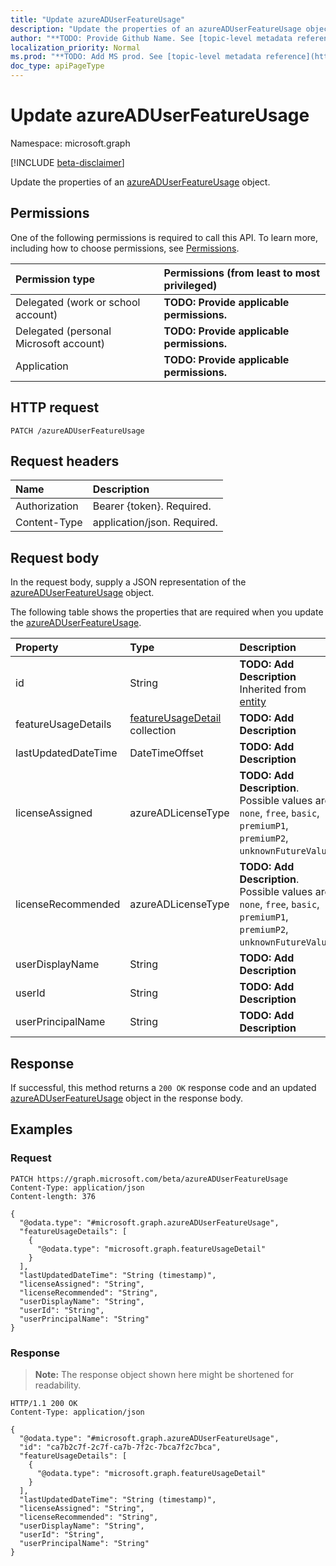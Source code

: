 ```yaml
---
title: "Update azureADUserFeatureUsage"
description: "Update the properties of an azureADUserFeatureUsage object."
author: "**TODO: Provide Github Name. See [topic-level metadata reference](https://msgo.azurewebsites.net/add/document/guidelines/metadata.html#topic-level-metadata)**"
localization_priority: Normal
ms.prod: "**TODO: Add MS prod. See [topic-level metadata reference](https://msgo.azurewebsites.net/add/document/guidelines/metadata.html#topic-level-metadata)**"
doc_type: apiPageType
---
```


# Update azureADUserFeatureUsage
Namespace: microsoft.graph

[!INCLUDE [beta-disclaimer](../../includes/beta-disclaimer.md)]

Update the properties of an [azureADUserFeatureUsage](../resources/azureaduserfeatureusage.md) object.

## Permissions
One of the following permissions is required to call this API. To learn more, including how to choose permissions, see [Permissions](/graph/permissions-reference).

|Permission type|Permissions (from least to most privileged)|
|:---|:---|
|Delegated (work or school account)|**TODO: Provide applicable permissions.**|
|Delegated (personal Microsoft account)|**TODO: Provide applicable permissions.**|
|Application|**TODO: Provide applicable permissions.**|

## HTTP request

<!-- {
  "blockType": "ignored"
}
-->
``` http
PATCH /azureADUserFeatureUsage
```

## Request headers
|Name|Description|
|:---|:---|
|Authorization|Bearer {token}. Required.|
|Content-Type|application/json. Required.|

## Request body
In the request body, supply a JSON representation of the [azureADUserFeatureUsage](../resources/azureaduserfeatureusage.md) object.

The following table shows the properties that are required when you update the [azureADUserFeatureUsage](../resources/azureaduserfeatureusage.md).

|Property|Type|Description|
|:---|:---|:---|
|id|String|**TODO: Add Description** Inherited from [entity](../resources/entity.md)|
|featureUsageDetails|[featureUsageDetail](../resources/featureusagedetail.md) collection|**TODO: Add Description**|
|lastUpdatedDateTime|DateTimeOffset|**TODO: Add Description**|
|licenseAssigned|azureADLicenseType|**TODO: Add Description**. Possible values are: `none`, `free`, `basic`, `premiumP1`, `premiumP2`, `unknownFutureValue`.|
|licenseRecommended|azureADLicenseType|**TODO: Add Description**. Possible values are: `none`, `free`, `basic`, `premiumP1`, `premiumP2`, `unknownFutureValue`.|
|userDisplayName|String|**TODO: Add Description**|
|userId|String|**TODO: Add Description**|
|userPrincipalName|String|**TODO: Add Description**|



## Response

If successful, this method returns a `200 OK` response code and an updated [azureADUserFeatureUsage](../resources/azureaduserfeatureusage.md) object in the response body.

## Examples

### Request
<!-- {
  "blockType": "request",
  "name": "update_azureaduserfeatureusage"
}
-->
``` http
PATCH https://graph.microsoft.com/beta/azureADUserFeatureUsage
Content-Type: application/json
Content-length: 376

{
  "@odata.type": "#microsoft.graph.azureADUserFeatureUsage",
  "featureUsageDetails": [
    {
      "@odata.type": "microsoft.graph.featureUsageDetail"
    }
  ],
  "lastUpdatedDateTime": "String (timestamp)",
  "licenseAssigned": "String",
  "licenseRecommended": "String",
  "userDisplayName": "String",
  "userId": "String",
  "userPrincipalName": "String"
}
```


### Response
>**Note:** The response object shown here might be shortened for readability.
<!-- {
  "blockType": "response",
  "truncated": true
}
-->
``` http
HTTP/1.1 200 OK
Content-Type: application/json

{
  "@odata.type": "#microsoft.graph.azureADUserFeatureUsage",
  "id": "ca7b2c7f-2c7f-ca7b-7f2c-7bca7f2c7bca",
  "featureUsageDetails": [
    {
      "@odata.type": "microsoft.graph.featureUsageDetail"
    }
  ],
  "lastUpdatedDateTime": "String (timestamp)",
  "licenseAssigned": "String",
  "licenseRecommended": "String",
  "userDisplayName": "String",
  "userId": "String",
  "userPrincipalName": "String"
}
```

